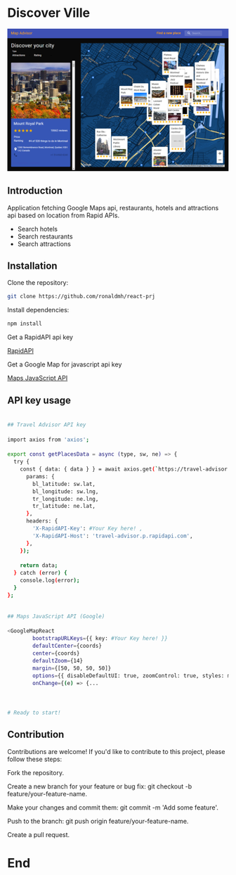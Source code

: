 # Discover Ville

![Travel Advisor](./static/app.png)

## Introduction
 Application fetching Google Maps api, restaurants, hotels and attractions api based on location from Rapid APIs.

- Search hotels
- Search restaurants
- Search attractions

## Installation

Clone the repository:

```bash
git clone https://github.com/ronaldmh/react-prj
```
Install dependencies:
```bash
npm install
```
Get a RapidAPI api key

[RapidAPI](https://rapidapi.com/hub?utm_source=youtube.com/JavaScriptMastery&utm_medium=DevRel&utm_campaign=DevRel)

Get a Google Map for javascript api key

[Maps JavaScript API](https://developers.google.com/maps/documentation/javascript/overview)


## API key usage 

```bash

## Travel Advisor API key

import axios from 'axios';

export const getPlacesData = async (type, sw, ne) => {
  try {
    const { data: { data } } = await axios.get(`https://travel-advisor.p.rapidapi.com/${type}/list-in-boundary`, {
      params: {
        bl_latitude: sw.lat,
        bl_longitude: sw.lng,
        tr_longitude: ne.lng,
        tr_latitude: ne.lat,
      },
      headers: {
        'X-RapidAPI-Key': #Your Key here! ,
        'X-RapidAPI-Host': 'travel-advisor.p.rapidapi.com',
      },
    });

    return data;
  } catch (error) {
    console.log(error);
  }
};

```

```bash

## Maps JavaScript API (Google)

<GoogleMapReact
        bootstrapURLKeys={{ key: #Your Key here! }}
        defaultCenter={coords}
        center={coords}
        defaultZoom={14}
        margin={[50, 50, 50, 50]}
        options={{ disableDefaultUI: true, zoomControl: true, styles: mapStyles }}
        onChange={(e) => {...



# Ready to start!

```

## Contribution

Contributions are welcome! If you'd like to contribute to this project, please follow these steps:

Fork the repository.

Create a new branch for your feature or bug fix: git checkout -b feature/your-feature-name.

Make your changes and commit them: git commit -m 'Add some feature'.

Push to the branch: git push origin feature/your-feature-name.

Create a pull request.

# End
